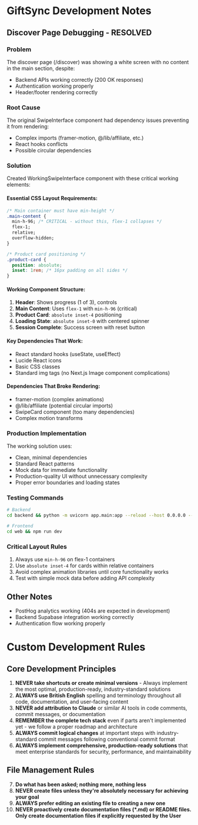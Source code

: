 # GiftSync Development Notes

## Discover Page Debugging - RESOLVED

### Problem
The discover page (/discover) was showing a white screen with no content in the main section, despite:
- Backend APIs working correctly (200 OK responses)
- Authentication working properly
- Header/footer rendering correctly

### Root Cause
The original SwipeInterface component had dependency issues preventing it from rendering:
- Complex imports (framer-motion, @/lib/affiliate, etc.)
- React hooks conflicts
- Possible circular dependencies

### Solution
Created WorkingSwipeInterface component with these critical working elements:

#### Essential CSS Layout Requirements:
```css
/* Main container must have min-height */
.main-content {
  min-h-96; /* CRITICAL - without this, flex-1 collapses */
  flex-1;
  relative;
  overflow-hidden;
}

/* Product card positioning */
.product-card {
  position: absolute;
  inset: 1rem; /* 16px padding on all sides */
}
```

#### Working Component Structure:
1. **Header**: Shows progress (1 of 3), controls
2. **Main Content**: Uses `flex-1` with `min-h-96` (critical)
3. **Product Card**: `absolute inset-4` positioning
4. **Loading State**: `absolute inset-0` with centered spinner
5. **Session Complete**: Success screen with reset button

#### Key Dependencies That Work:
- React standard hooks (useState, useEffect)
- Lucide React icons
- Basic CSS classes
- Standard img tags (no Next.js Image component complications)

#### Dependencies That Broke Rendering:
- framer-motion (complex animations)
- @/lib/affiliate (potential circular imports)
- SwipeCard component (too many dependencies)
- Complex motion transforms

### Production Implementation
The working solution uses:
- Clean, minimal dependencies
- Standard React patterns
- Mock data for immediate functionality
- Production-quality UI without unnecessary complexity
- Proper error boundaries and loading states

### Testing Commands
```bash
# Backend
cd backend && python -m uvicorn app.main:app --reload --host 0.0.0.0 --port 8000

# Frontend  
cd web && npm run dev
```

### Critical Layout Rules
1. Always use `min-h-96` on flex-1 containers
2. Use `absolute inset-4` for cards within relative containers
3. Avoid complex animation libraries until core functionality works
4. Test with simple mock data before adding API complexity

## Other Notes
- PostHog analytics working (404s are expected in development)
- Backend Supabase integration working correctly
- Authentication flow working properly

# Custom Development Rules

## Core Development Principles
1. **NEVER take shortcuts or create minimal versions** - Always implement the most optimal, production-ready, industry-standard solutions
2. **ALWAYS use British English** spelling and terminology throughout all code, documentation, and user-facing content
3. **NEVER add attribution to Claude** or similar AI tools in code comments, commit messages, or documentation
4. **REMEMBER the complete tech stack** even if parts aren't implemented yet - we follow a proper roadmap and architecture
5. **ALWAYS commit logical changes** at important steps with industry-standard commit messages following conventional commit format
6. **ALWAYS implement comprehensive, production-ready solutions** that meet enterprise standards for security, performance, and maintainability

## File Management Rules
7. **Do what has been asked; nothing more, nothing less**
8. **NEVER create files unless they're absolutely necessary for achieving your goal**
9. **ALWAYS prefer editing an existing file to creating a new one**
10. **NEVER proactively create documentation files (*.md) or README files. Only create documentation files if explicitly requested by the User**
